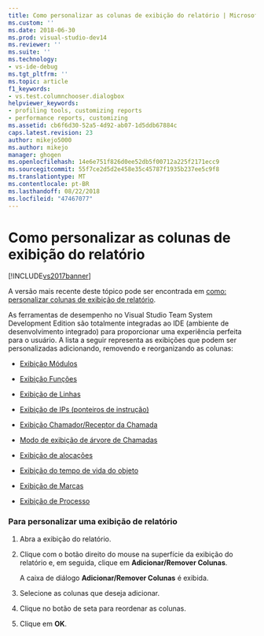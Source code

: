 ```yaml
---
title: Como personalizar as colunas de exibição do relatório | Microsoft Docs
ms.custom: ''
ms.date: 2018-06-30
ms.prod: visual-studio-dev14
ms.reviewer: ''
ms.suite: ''
ms.technology:
- vs-ide-debug
ms.tgt_pltfrm: ''
ms.topic: article
f1_keywords:
- vs.test.columnchooser.dialogbox
helpviewer_keywords:
- profiling tools, customizing reports
- performance reports, customizing
ms.assetid: cb6f6d30-52a5-4d92-ab07-1d5ddb67884c
caps.latest.revision: 23
author: mikejo5000
ms.author: mikejo
manager: ghogen
ms.openlocfilehash: 14e6e751f826d0ee52db5f00712a225f2171ecc9
ms.sourcegitcommit: 55f7ce2d5d2e458e35c45787f1935b237ee5c9f8
ms.translationtype: MT
ms.contentlocale: pt-BR
ms.lasthandoff: 08/22/2018
ms.locfileid: "47467077"
---
```

# <a name="how-to-customize-report-view-columns"></a>Como personalizar as colunas de exibição do relatório
[!INCLUDE[vs2017banner](../includes/vs2017banner.md)]

A versão mais recente deste tópico pode ser encontrada em [como: personalizar colunas de exibição de relatório](https://docs.microsoft.com/visualstudio/profiling/how-to-customize-report-view-columns).  
  
As ferramentas de desempenho no Visual Studio Team System Development Edition são totalmente integradas ao IDE (ambiente de desenvolvimento integrado) para proporcionar uma experiência perfeita para o usuário. A lista a seguir representa as exibições que podem ser personalizadas adicionando, removendo e reorganizando as colunas:  
  
-   [Exibição Módulos](../profiling/modules-view.md)  
  
-   [Exibição Funções](../profiling/functions-view.md)  
  
-   [Exibição de Linhas](../profiling/lines-view.md)  
  
-   [Exibição de IPs (ponteiros de instrução)](../profiling/instruction-pointers-ips-view.md)  
  
-   [Exibição Chamador/Receptor da Chamada](../profiling/caller-callee-view.md)  
  
-   [Modo de exibição de árvore de Chamadas](../profiling/call-tree-view.md)  
  
-   [Exibição de alocações](../profiling/dotnet-memory-allocations-view.md)  
  
-   [Exibição do tempo de vida do objeto](../profiling/object-lifetime-view.md)  
  
-   [Exibição de Marcas](../profiling/marks-view.md)  
  
-   [Exibição de Processo](../profiling/process-view.md)  
  
### <a name="to-customize-a-report-view"></a>Para personalizar uma exibição de relatório  
  
1.  Abra a exibição do relatório.  
  
2.  Clique com o botão direito do mouse na superfície da exibição do relatório e, em seguida, clique em **Adicionar/Remover Colunas**.  
  
     A caixa de diálogo **Adicionar/Remover Colunas** é exibida.  
  
3.  Selecione as colunas que deseja adicionar.  
  
4.  Clique no botão de seta para reordenar as colunas.  
  
5.  Clique em **OK**.



